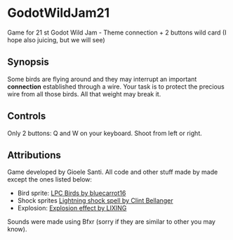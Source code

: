# GodotWildJam21
Game for 21 st Godot Wild Jam - Theme connection + 2 buttons wild card (I hope also juicing, but we will see)

## Synopsis

Some birds are flying around and they may interrupt an important **connection** established through a wire.
Your task is to protect the precious wire from all those birds. All that weight may break it.

## Controls
Only 2 buttons: Q and W on your keyboard. Shoot from left or right.

## Attributions

Game developed by Gioele Santi. All code and other stuff made by made except the ones listed below:


- Bird sprite: [LPC Birds by bluecarrot16](https://opengameart.org/content/lpc-birds)
- Shock sprites [Lightning shock spell by Clint Bellanger](https://opengameart.org/content/lightning-shock-spell)
- Explosion: [Explosion effect by LIXING](https://opengameart.org/content/explosion-effect-pixel-art)

Sounds were made using Bfxr (sorry if they are similar to other you may know).
